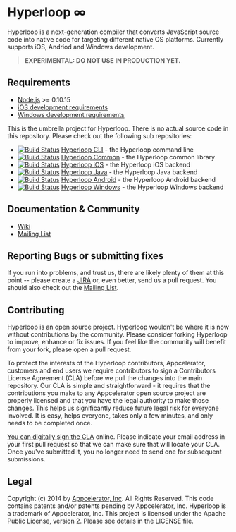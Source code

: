 # Hyperloop ∞ 

Hyperloop is a next-generation compiler that converts JavaScript source code into native code for targeting different native OS platforms. Currently supports iOS, Andriod and Windows development.

> **EXPERIMENTAL: DO NOT USE IN PRODUCTION YET.**

## Requirements

* [Node.js](http://nodejs.org/) >= 0.10.15
* [iOS development requirements](https://github.com/appcelerator/hyperloop/wiki/Getting-started-with-iOS-and-Hyperloop)
* [Windows development requirements](https://github.com/appcelerator/hyperloop/wiki/Running-Hyperloop-on-Windows)

This is the umbrella project for Hyperloop.  There is no actual source code in this repository.  Please check out the following sub repositories:

- [![Build Status](https://travis-ci.org/appcelerator/hyperloop-cli.svg)](https://travis-ci.org/appcelerator/hyperloop-cli) [Hyperloop CLI](https://github.com/appcelerator/hyperloop-cli) - the Hyperloop command line 
- [![Build Status](https://travis-ci.org/appcelerator/hyperloop-common.svg)](https://travis-ci.org/appcelerator/hyperloop-common) [Hyperloop Common](https://github.com/appcelerator/hyperloop-common) - the Hyperloop common library 
- [![Build Status](https://travis-ci.org/appcelerator/hyperloop-ios.svg)](https://travis-ci.org/appcelerator/hyperloop-ios) [Hyperloop iOS](https://github.com/appcelerator/hyperloop-ios) - the Hyperloop iOS backend 
- [![Build Status](https://travis-ci.org/appcelerator/hyperloop-java.svg)](https://travis-ci.org/appcelerator/hyperloop-java) [Hyperloop Java](https://github.com/appcelerator/hyperloop-java) - the Hyperloop Java backend 
- [![Build Status](https://travis-ci.org/appcelerator/hyperloop-android.svg)](https://travis-ci.org/appcelerator/hyperloop-android) [Hyperloop Android](https://github.com/appcelerator/hyperloop-android) - the Hyperloop Android backend 
- [![Build Status](https://travis-ci.org/appcelerator/hyperloop-windows.svg)](https://travis-ci.org/appcelerator/hyperloop-windows) [Hyperloop Windows](https://github.com/appcelerator/hyperloop-windows) - the Hyperloop Windows backend 


## Documentation & Community

- [Wiki](https://github.com/appcelerator/hyperloop/wiki)
- [Mailing List](https://groups.google.com/forum/#!forum/tinext)

## Reporting Bugs or submitting fixes

If you run into problems, and trust us, there are likely plenty of them at this point -- please create a [JIRA](http://jira.appcelerator.org) or, even better, send us a pull request. You should also check out the [Mailing List](https://groups.google.com/forum/#!forum/tinext).

## Contributing

Hyperloop is an open source project.  Hyperloop wouldn't be where it is now without contributions by the community. Please consider forking Hyperloop to improve, enhance or fix issues. If you feel like the community will benefit from your fork, please open a pull request.

To protect the interests of the Hyperloop contributors, Appcelerator, customers and end users we require contributors to sign a Contributors License Agreement (CLA) before we pull the changes into the main repository. Our CLA is simple and straightforward - it requires that the contributions you make to any Appcelerator open source project are properly licensed and that you have the legal authority to make those changes. This helps us significantly reduce future legal risk for everyone involved. It is easy, helps everyone, takes only a few minutes, and only needs to be completed once.

[You can digitally sign the CLA](http://bit.ly/app_cla) online. Please indicate your email address in your first pull request so that we can make sure that will locate your CLA.  Once you've submitted it, you no longer need to send one for subsequent submissions.

## Legal

Copyright (c) 2014 by [Appcelerator, Inc](http://www.appcelerator.com). All Rights Reserved.
This code contains patents and/or patents pending by Appcelerator, Inc.
Hyperloop is a trademark of Appcelerator, Inc.
This project is licensed under the Apache Public License, version 2.  Please see details in the LICENSE file.

